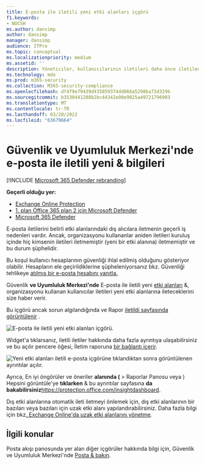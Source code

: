```yaml
---
title: E-posta ile iletili yeni etki alanları içgörü
f1.keywords:
- NOCSH
ms.author: dansimp
author: dansimp
manager: dansimp
audience: ITPro
ms.topic: conceptual
ms.localizationpriority: medium
ms.assetid: ''
description: Yöneticiler, kullanıcılarının iletileri daha önce iletilen dış etki alanlarına ne zaman ileteceklerini araştırmak için Güvenlik & Uyumluluk Merkezi'nde Posta akışı panosunda yeni etki alanlarının iletilen e-posta ile ilgili içgörülerini nasıl kullanacaklarını öğrenebilirler.
ms.technology: mdo
ms.prod: m365-security
ms.collection: M365-security-compliance
ms.openlocfilehash: df4f9e79439d435059374dd066a5298ba73d329b
ms.sourcegitcommit: b3530441288b2bc44342e00e9025a49721796903
ms.translationtype: MT
ms.contentlocale: tr-TR
ms.lasthandoff: 03/20/2022
ms.locfileid: "63679664"
---
```

# <a name="new-domains-being-forwarded-email-insight-in-the-security--compliance-center"></a>Güvenlik ve Uyumluluk Merkezi'nde e-posta ile iletili yeni & bilgileri

[!INCLUDE [Microsoft 365 Defender rebranding](../includes/microsoft-defender-for-office.md)]

**Geçerli olduğu yer:**
- [Exchange Online Protection](exchange-online-protection-overview.md)
- [1. plan Office 365 plan 2 için Microsoft Defender](defender-for-office-365.md)
- [Microsoft 365 Defender](../defender/microsoft-365-defender.md)

E-posta iletilerini belirli etki alanlarındaki dış alıcılara iletmenin geçerli iş nedenleri vardır. Ancak, organizasyonu kullananlar aniden iletileri kuruluş içinde hiç kimsenin iletileri iletmemiştir (yeni bir etki alanına) iletmemiştir ve bu durum şüphelidir.

Bu koşul kullanıcı hesaplarının güvenliği ihlal edilmiş olduğunu gösteriyor olabilir. Hesapların ele geçirildiklerine şüpheleniyorsanız bkz. Güvenliği tehlikeye [atılmış bir e-posta hesabını yanıtla.](responding-to-a-compromised-email-account.md)

Güvenlik **ve Uyumluluk Merkezi'nde** E-posta ile iletili yeni [etki alanları](https://protection.office.com) &, organizasyonu kullanan kullanıcılar iletileri yeni etki alanlarına ileteceklerini size haber verir.

Bu içgörü ancak sorun algılandığında ve Rapor [iletildi sayfasında görüntülenir](view-mail-flow-reports.md#forwarding-report) .

![E-posta ile iletili yeni etki alanları içgörü.](../../media/mfi-new-domains-being-forwarded.png)

Widget'a tıklarsanız, iletili iletiler hakkında daha fazla ayrıntıya ulaşabilirsiniz ve bu açılır pencere öğesi, İletim raporuna [bir bağlantı içerir](view-mail-flow-reports.md#forwarding-report).

![Yeni etki alanları iletili e-posta içgörüne tıklandıktan sonra görüntülenen ayrıntılar açılır.](../../media/mfi-new-domains-being-forwarded-details.png)

Ayrıca, En iyi öngörüler ve öneriler **alanında (** \> Raporlar Panosu veya ) Hepsini görüntüle'ye **tıklarken** & bu ayrıntılar sayfasına **da bakabilirsiniz**<https://protection.office.com/insightdashboard>.

Dış etki alanlarına otomatik ileti iletmeyi önlemek için, dış etki alanlarının bir bazıları veya bazıları için uzak etki alanı yapılandırabilirsiniz. Daha fazla bilgi için bkz[. Exchange Online'da uzak etki alanlarını yönetme](/Exchange/mail-flow-best-practices/remote-domains/manage-remote-domains).

## <a name="related-topics"></a>İlgili konular

Posta akışı panosunda yer alan diğer içgörüler hakkında bilgi için, Güvenlik ve Uyumluluk Merkezi'nde [Posta & bakın](mail-flow-insights-v2.md).